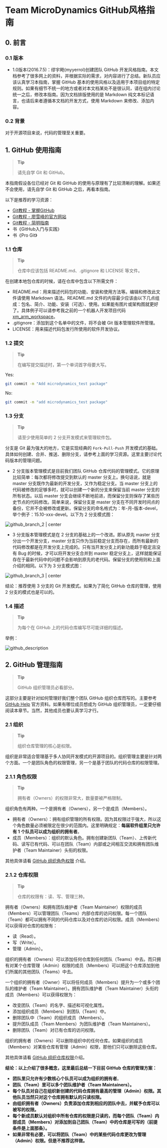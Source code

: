 # Team MicroDynamics GitHub风格指南

## 0. 前言

### 0.1 版本

- 1.0版本(2016.7.5)：缪宇飏(myyerrol)创建团队 GitHub 开发风格指南。本文档参考了很多网上的资料，并根据实际的需求，对内容进行了总结。新队员应该认真学习本指南，掌握 GitHub 基本的使用风格以及适用于本项目组的特定规则。如果有细节不统一的地方或者对本文档某处不是很认同，请在组内讨论统一之后，修改本指南。因为文档排版使用的是 Markdown 纯文本标记语言，也请后来者遵循本文档的开发方式，使用 Markdown 来修改、添加内容。

### 0.2 背景

对于开源项目来说，代码的管理至关重要。

## 1. GitHub 使用指南

> **Tip**
>
> 请先自学 Git 和 GitHub。

本指南假设各位已经对 Git 和 GitHub 的使用与原理有了比较清晰的理解。如果还不会使用，请先自学 Git 和 GitHub 之后，再看本指南。

以下是推荐的学习资源：

- [Git教程 - 掌握GitHub](http://www.worldhello.net/gotgithub/)
- [Git教程 - 廖雪峰的官方网站](http://www.liaoxuefeng.com/wiki/0013739516305929606dd18361248578c67b8067c8c017b000)
- [Git教程 - 简明指南](http://rogerdudler.github.io/git-guide/index.zh.html)
- 书《GitHub入门与实践》
- 书《Pro Git》

### 1.1 仓库

> **Tip**
>
> 仓库中应该包括 README.md、.gitignore 和 LICENSE 等文件。

在创建本地包仓库的时候，请在仓库中包含以下所需文件：

- README.md：用来描述代码包的功能、安装和使用方法等。编辑和修改此文件请使用 Markdown 语法。README.md 文件的内容最少应该由以下几点组成：包名、简介、功能、安装（可选）、使用。如果能有图片或架构图就更好了。具体例子可以请参考我之前的一个机器人开发项目代码 [xm_arm_workspace](https://github.com/myyerrol/xm_arm_workspace)。
- .gitignore：添加到这个名单中的文件，将不会被 Git 版本管理软件所管理。
- LICENSE：用来描述代码包发行所使用的软件开发协议。

### 1.2 提交

> **Tip**
>
> 在编写提交描述时，第一个单词首字母要大写。

Yes:
``` bash
git commit -m "Add microdynamics_test package"
```

No:
``` bash
git commit -m "add microdynamics_test package"
```

### 1.3 分支

> **Tip**
>
> 请至少使用简单的 2 分支开发模式来管理软件包。

分支是 Git 最为强大的地方，它是实现经典的 `Fork-Pull-Push` 开发模式的基础。具体如何创建、合并、推送、删除分支，请参考上面的学习资源。这里主要讨论代码版本的管理问题。

- 2 分支版本管理模式是目前我们团队 GitHub 仓库代码的管理模式。它的原理比较简单：每次都将修改提交到默认的 master 分支上。换句话说，就是 master 分支既作为最新的开发分支，又作为稳定分支。当 master 分支上的代码被修改的足够多时，就可以创建一个新的分支来保留当前 master 分支的所有状态。以后 master 分支会继续不断地前进，而保留分支则保存了某些历史节点的代码修改。简单来说，保留分支是 master 分支在不同开发时间点的备份，它并不会被修改或更新。保留分支的命名格式为：年-月-版本-devel，举个例子：15.10-xxx-devel。以下为 2 分支模式图：

![github_branch_2 | center](../.images/github_branch_2.png)

- 3 分支版本管理模式是在 2 分支的基础上的一个改进。即从原先 master 分支分出一个开发分支，master 分支只作为当前稳定分支而存在，而所有最新的代码修改都是在开发分支上完成的。只有当开发分支上的新功能趋于稳定且没有 Bug 的时候，才可以将开发分支合并到 master 稳定分支上，这样就能保证存在于最新代码中的问题不会影响到原先的老代码。保留分支的使用则和上面介绍的相同。以下为 3 分支模式图：

![github_branch_3 | center](../.images/github_branch_3.png)

结论：推荐使用 3 分支的 Git 开发模式。如果为了简化 GitHub 仓库的管理，使用 2 分支的模式也是可以的。

### 1.4 描述

> **Tip**
>
> 为每个在 GitHub 上的代码仓库编写尽可能详细的描述。

举例：

![github_description](../.images/github_description.png)


## 2. GitHub 管理指南

> **Tip**
>
> GitHub 组织管理员必看部分。

这部分主要是针对如何管理好我们整个团队 GitHub 组织仓库而写的。主要参考 [GitHub Help](https://help.github.com/categories/setting-up-and-managing-organizations-and-teams/) 官方资料。如果有哪位成员想成为 GitHub 组织管理员，一定要仔细阅读本章节。当然，其他成员也要认真学习才行。


### 2.1 组织

> **Tip**
>
> 组织仓库管理的核心是权限。

组织是非常适合管理基于多人协同开发模式的开源项目的。组织管理主要是针对两个方面。一个是团队角色的权限管理，另一个是基于团队的代码仓库的权限管理。

### 2.1.1 角色权限

> **Tip**
>
> 拥有者（Owners）的权限非常大，数量要被严格限制。

组织角色有两种。一个是拥有者（Owners），另一个是成员（Members）。

- 拥有者（Owners）：拥有组织管理的所有权限。因为其权限过于强大，所以这个角色数量必须被限定在很少的范围内。这里明确规定：**每届软件组里只允许有 1 个队员可以成为组织的拥有者**。
- 成员（Members）：组织的默认角色。拥有创建新团队（Team）、上传新代码、读写已有代码、可以在团队（Team）内部或之间相互交流和拥有团队维护者（Team Maintainer）头衔的权限。

其他具体请看 [GitHub 组织角色权限](https://help.github.com/articles/permission-levels-for-an-organization/) 介绍。

### 2.1.2 仓库权限

> **Tip**
>
> 仓库的权限有：读、写、管理三种。

拥有者（Owners）和拥有团队维护者（Team Maintainer）权限的成员（Members）可以管理团队（Teams）内部仓库的访问权限。每一个团队（Team）都可以拥有不同的代码仓库以及对仓库的访问权限。成员（Members）可以获得对仓库的权限有：

- 读（Read）。
- 写（Write）。
- 管理（Admin）。

组织的拥有者（Owners）可以添加任何仓库到任何团队（Teams）中去。而只拥有对某个仓库管理（Admin）权限的成员（Members）可以把这个仓库添加到他们所属的其他团队（Teams）中去。

一个组织的拥有者（Owner）可以将任何成员（Members）提升为一个或多个团队的维护者（Team Maintainer）。拥有团队维护者（Team Maintainer）头衔的成员（Members）可以获得权限为：

- 改变团队（Team）的名字、描述和可视化属性。
- 添加组织成员（Members）到团队（Team）中。
- 删除团队中（Team）的组织成员（Members）。
- 提升团队成员（Team Members）为团队维护者（Team Maintainers）。
- 删除团队（Team）对已有仓库的访问权限。

组织的拥有者（Owners）可以删除组织中的任何仓库。如果组织的成员（Members）对某些仓库有管理（Admin）权限，那他们只可以删除这些仓库。

其他具体请看 [GitHub 组织仓库权限](https://help.github.com/articles/repository-permission-levels-for-an-organization/)介绍。

**结论：以上介绍了很多概念，这里最后总结一下目前 GitHub 仓库的管理方案：**

- **团队里只允许有少数核心个队员可以成为组织的拥有者**。
- **团队（Team）里可以多个团队维护者（Team Maintainers）。**
- **每个队员对自己在组织新创建的代码仓库拥有最高的管理（Admin）权限。其他队员当然只对这个仓库拥有默认的只读权限。**
- **由组织拥有者（Owners）负责添加仓库到相应的团队中去，并赋予仓库可以被写的权限。**
- **每个新成员默认对组织中所有仓库的权限是只读的，而每个团队（Team）内部成员（Members）对添加到自己团队（Team）中的仓库是可写的（前提条件是上面那条）。**
- **如果非常有必要，可以将团队（Team）中的某些代码仓库更改为管理（Admin）权限。但是不推荐这样做。**

